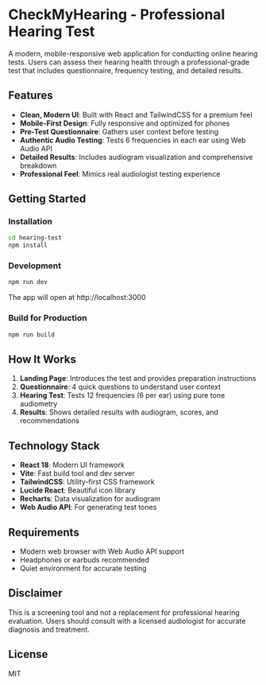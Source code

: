 # CheckMyHearing - Professional Hearing Test

A modern, mobile-responsive web application for conducting online hearing tests. Users can assess their hearing health through a professional-grade test that includes questionnaire, frequency testing, and detailed results.

## Features

- **Clean, Modern UI**: Built with React and TailwindCSS for a premium feel
- **Mobile-First Design**: Fully responsive and optimized for phones
- **Pre-Test Questionnaire**: Gathers user context before testing
- **Authentic Audio Testing**: Tests 6 frequencies in each ear using Web Audio API
- **Detailed Results**: Includes audiogram visualization and comprehensive breakdown
- **Professional Feel**: Mimics real audiologist testing experience

## Getting Started

### Installation

```bash
cd hearing-test
npm install
```

### Development

```bash
npm run dev
```

The app will open at http://localhost:3000

### Build for Production

```bash
npm run build
```

## How It Works

1. **Landing Page**: Introduces the test and provides preparation instructions
2. **Questionnaire**: 4 quick questions to understand user context
3. **Hearing Test**: Tests 12 frequencies (6 per ear) using pure tone audiometry
4. **Results**: Shows detailed results with audiogram, scores, and recommendations

## Technology Stack

- **React 18**: Modern UI framework
- **Vite**: Fast build tool and dev server
- **TailwindCSS**: Utility-first CSS framework
- **Lucide React**: Beautiful icon library
- **Recharts**: Data visualization for audiogram
- **Web Audio API**: For generating test tones

## Requirements

- Modern web browser with Web Audio API support
- Headphones or earbuds recommended
- Quiet environment for accurate testing

## Disclaimer

This is a screening tool and not a replacement for professional hearing evaluation. Users should consult with a licensed audiologist for accurate diagnosis and treatment.

## License

MIT
